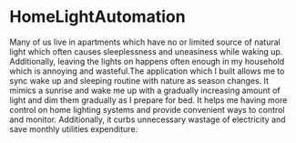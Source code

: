 # HomeLightAutomation
Many of us live in apartments which have no or limited source of natural light which often causes sleeplessness and uneasiness while waking up. Additionally, leaving the lights on happens often enough in my household which is annoying and wasteful.The application which I built allows me to sync wake up and sleeping routine with nature as season changes. It  mimics a sunrise and wake me up with a gradually increasing amount of light and dim them gradually as I prepare for bed. It helps me having more control on home lighting systems and provide convenient ways to control and monitor. Additionally, it curbs unnecessary wastage of electricity and save monthly utilities expenditure.
